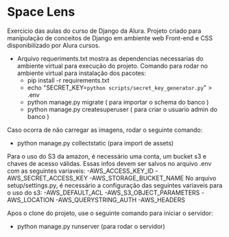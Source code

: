 # Space Lens
Exercicio das aulas do curso de Django da Alura.
Projeto criado para manipulação de conceitos de Django em ambiente web
Front-end e CSS disponibilizado por Alura cursos.

- Arquivo requeriments.txt mostra as dependencias necessarias do ambiente 
virtual para execução do projeto.
Comando para rodar no ambiente virtual para instalação dos pacotes:
  - pip install -r requirements.txt
  - echo "SECRET_KEY=`python scripts/secret_key_generator.py`" > .env
  - python manage.py migrate ( para importar o schema do banco )
  - python manage.py createsuperuser ( para criar o usuario admin do banco )

Caso ocorra de não carregar as imagens, rodar o seguinte comando:
  - python manage.py collectstatic (para import de assets)

Para o uso do S3 da amazon, é necessário uma conta, um bucket s3 e chaves de 
acesso válidas. Essas infos devem ser salvos no arquivo .env com as seguintes
variaveis:
  -AWS_ACCESS_KEY_ID 
  -AWS_SECRET_ACCESS_KEY
  -AWS_STORAGE_BUCKET_NAME
No arquivo setup/settings.py, é necessário a configuração das seguintes variaveis para o uso
do s3:
  -AWS_DEFAULT_ACL
  -AWS_S3_OBJECT_PARAMETERS
  -AWS_LOCATION
  -AWS_QUERYSTRING_AUTH
  -AWS_HEADERS

Apos o clone do projeto, use o seguinte comando para iniciar o servidor:
  - python manage.py runserver (para rodar o servidor)

